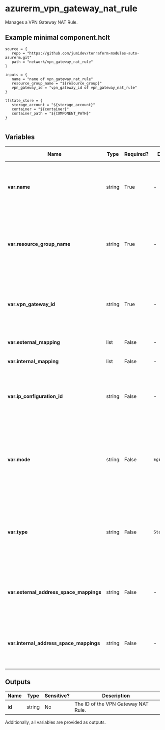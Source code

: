 # azurerm_vpn_gateway_nat_rule

Manages a VPN Gateway NAT Rule.

## Example minimal component.hclt

```hcl
source = {
   repo = "https://github.com/jumidev/terraform-modules-auto-azurerm.git" 
   path = "network/vpn_gateway_nat_rule" 
}

inputs = {
   name = "name of vpn_gateway_nat_rule" 
   resource_group_name = "${resource_group}" 
   vpn_gateway_id = "vpn_gateway_id of vpn_gateway_nat_rule" 
}

tfstate_store = {
   storage_account = "${storage_account}" 
   container = "${container}" 
   container_path = "${COMPONENT_PATH}" 
}


```

## Variables

| Name | Type | Required? |  Default  |  possible values |  Description |
| ---- | ---- | --------- |  ----------- | ----------- | ----------- |
| **var.name** | string | True | -  |  -  |  The name which should be used for this VPN Gateway NAT Rule. Changing this forces a new resource to be created. | 
| **var.resource_group_name** | string | True | -  |  -  |  The Name of the Resource Group in which this VPN Gateway NAT Rule should be created. Changing this forces a new resource to be created. | 
| **var.vpn_gateway_id** | string | True | -  |  -  |  The ID of the VPN Gateway that this VPN Gateway NAT Rule belongs to. Changing this forces a new resource to be created. | 
| **var.external_mapping** | list | False | -  |  -  |  One or more `external_mapping` blocks. | 
| **var.internal_mapping** | list | False | -  |  -  |  One or more `internal_mapping` blocks. | 
| **var.ip_configuration_id** | string | False | -  |  `Instance0`, `Instance1`  |  The ID of the IP Configuration this VPN Gateway NAT Rule applies to. Possible values are `Instance0` and `Instance1`. | 
| **var.mode** | string | False | `EgressSnat`  |  `EgressSnat`, `IngressSnat`  |  The source NAT direction of the VPN NAT. Possible values are `EgressSnat` and `IngressSnat`. Defaults to `EgressSnat`. Changing this forces a new resource to be created. | 
| **var.type** | string | False | `Static`  |  `Dynamic`, `Static`  |  The type of the VPN Gateway NAT Rule. Possible values are `Dynamic` and `Static`. Defaults to `Static`. Changing this forces a new resource to be created. | 
| **var.external_address_space_mappings** | string | False | -  |  -  |  (Deprecated) A list of CIDR Ranges which are used for external mapping of the VPN Gateway NAT Rule. | 
| **var.internal_address_space_mappings** | string | False | -  |  -  |  (Deprecated) A list of CIDR Ranges which are used for internal mapping of the VPN Gateway NAT Rule. | 



## Outputs

| Name | Type | Sensitive? | Description |
| ---- | ---- | --------- | --------- |
| **id** | string | No  | The ID of the VPN Gateway NAT Rule. | 

Additionally, all variables are provided as outputs.
